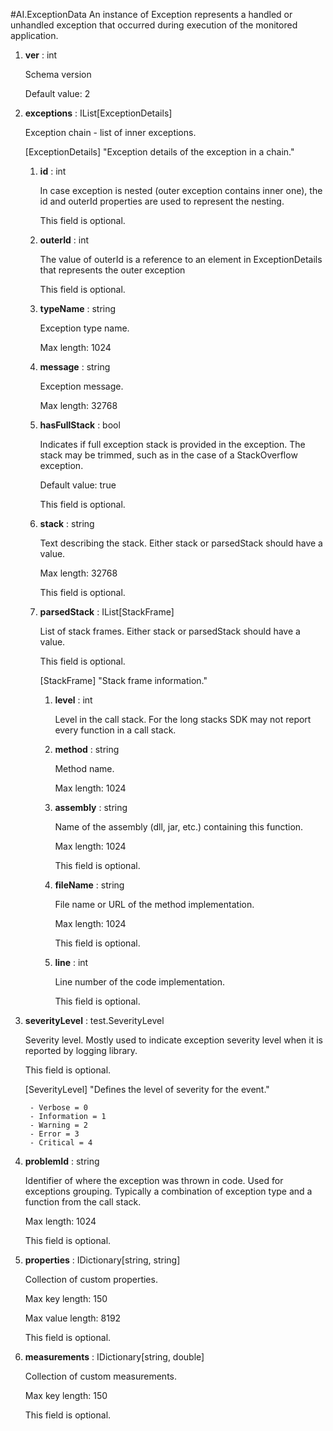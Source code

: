 
#AI.ExceptionData
An instance of Exception represents a handled or unhandled exception that occurred during execution of the monitored application.

1. **ver** : int

    Schema version
    
    Default value: 2
    
1. **exceptions** : IList[ExceptionDetails]

    Exception chain - list of inner exceptions.
    
    [ExceptionDetails] "Exception details of the exception in a chain."
    
    1. **id** : int
    
        In case exception is nested (outer exception contains inner one), the id and outerId properties are used to represent the nesting.
        
        This field is optional.
        
    1. **outerId** : int
    
        The value of outerId is a reference to an element in ExceptionDetails that represents the outer exception
        
        This field is optional.
        
    1. **typeName** : string
    
        Exception type name.
        
        Max length: 1024
        
    1. **message** : string
    
        Exception message.
        
        Max length: 32768
        
    1. **hasFullStack** : bool
    
        Indicates if full exception stack is provided in the exception. The stack may be trimmed, such as in the case of a StackOverflow exception.
        
        Default value: true
        
        This field is optional.
        
    1. **stack** : string
    
        Text describing the stack. Either stack or parsedStack should have a value.
        
        Max length: 32768
        
        This field is optional.
        
    1. **parsedStack** : IList[StackFrame]
    
        List of stack frames. Either stack or parsedStack should have a value.
        
        This field is optional.
        
        [StackFrame] "Stack frame information."
        
        1. **level** : int
        
            Level in the call stack. For the long stacks SDK may not report every function in a call stack.
            
        1. **method** : string
        
            Method name.
            
            Max length: 1024
            
        1. **assembly** : string
        
            Name of the assembly (dll, jar, etc.) containing this function.
            
            Max length: 1024
            
            This field is optional.
            
        1. **fileName** : string
        
            File name or URL of the method implementation.
            
            Max length: 1024
            
            This field is optional.
            
        1. **line** : int
        
            Line number of the code implementation.
            
            This field is optional.
            
        
    
1. **severityLevel** : test.SeverityLevel

    Severity level. Mostly used to indicate exception severity level when it is reported by logging library.
    
    This field is optional.
    
    [SeverityLevel] "Defines the level of severity for the event."
    
        - Verbose = 0
        - Information = 1
        - Warning = 2
        - Error = 3
        - Critical = 4
        
1. **problemId** : string

    Identifier of where the exception was thrown in code. Used for exceptions grouping. Typically a combination of exception type and a function from the call stack.
    
    Max length: 1024
    
    This field is optional.
    
1. **properties** : IDictionary[string, string]

    Collection of custom properties.
    
    Max key length: 150
    
    Max value length: 8192
    
    This field is optional.
    
1. **measurements** : IDictionary[string, double]

    Collection of custom measurements.
    
    Max key length: 150
    
    This field is optional.
    
